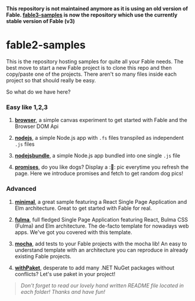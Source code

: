 **This repository is not maintained anymore as it is using an old version of Fable. [fable3-samples](https://github.com/fable-compiler/fable3-samples) is now the repository which use the currently stable version of Fable (v3)**

# fable2-samples

This is the repository hosting samples for quite all your Fable needs. The best move to start a new Fable project is to clone this repo and then copy/paste one of the projects. There aren't so many files inside each project so that should really be easy.

So what do we have here?

### Easy like 1,2,3

1. **[browser](https://github.com/fable-compiler/fable2-samples/tree/master/browser)**, a simple canvas experiment to get started with Fable and the Browser DOM Api

2. **[nodejs](https://github.com/fable-compiler/fable2-samples/tree/master/nodejs)**, a simple Node.js app with `.fs` files transpiled as independent `.js` files

3. **[nodejsbundle](https://github.com/fable-compiler/fable2-samples/tree/master/nodejsbundle)**, a simple Node.js app bundled into one single `.js` file

4. **[promises](https://github.com/fable-compiler/fable2-samples/tree/master/promises)**, do you like dogs? Display a ::dog:: pic everytime you refresh the page. Here we introduce promises and fetch to get random dog pics!

### Advanced

1. **[minimal](https://github.com/fable-compiler/fable2-samples/tree/master/minimal)**, a great sample featuring a React Single Page Application and Elm architecture. Great to get started with Fable for real.

2. **[fulma](https://github.com/MangelMaxime/fulma-demo)**, full fledged Single Page Application featuring React, Bulma CSS (Fulma) and Elm architecture. The de-facto template for nowadays web apps. We've got you covered with this template.

3. **[mocha](https://github.com/fable-compiler/fable2-samples/tree/master/mocha)**, add tests to your Fable projects with the mocha lib! An easy to understand template with an architecture you can reproduce in already existing Fable projects.

4. **[withPaket](https://github.com/fable-compiler/fable2-samples/tree/master/withpaket)**, desperate to add many .NET NuGet packages without conflicts? Let's use paket in your project!

> *Don't forget to read our lovely hand written README file located in each folder! Thanks and have fun!*
